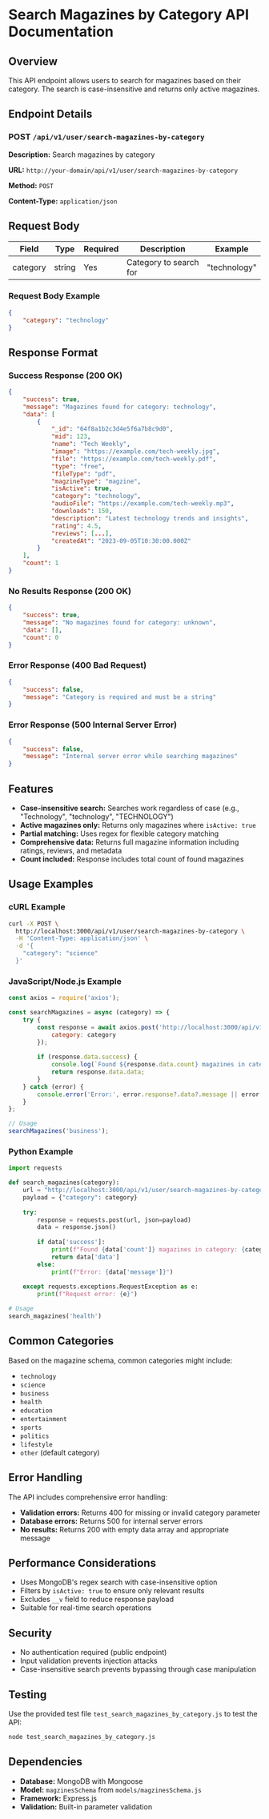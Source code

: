 # Search Magazines by Category API Documentation

## Overview
This API endpoint allows users to search for magazines based on their category. The search is case-insensitive and returns only active magazines.

## Endpoint Details

### **POST** `/api/v1/user/search-magazines-by-category`

**Description:** Search magazines by category

**URL:** `http://your-domain/api/v1/user/search-magazines-by-category`

**Method:** `POST`

**Content-Type:** `application/json`

## Request Body

| Field    | Type   | Required | Description                    | Example        |
|----------|--------|----------|--------------------------------|----------------|
| category | string | Yes      | Category to search for         | "technology"   |

### Request Body Example
```json
{
    "category": "technology"
}
```

## Response Format

### Success Response (200 OK)

```json
{
    "success": true,
    "message": "Magazines found for category: technology",
    "data": [
        {
            "_id": "64f8a1b2c3d4e5f6a7b8c9d0",
            "mid": 123,
            "name": "Tech Weekly",
            "image": "https://example.com/tech-weekly.jpg",
            "file": "https://example.com/tech-weekly.pdf",
            "type": "free",
            "fileType": "pdf",
            "magzineType": "magzine",
            "isActive": true,
            "category": "technology",
            "audioFile": "https://example.com/tech-weekly.mp3",
            "downloads": 150,
            "description": "Latest technology trends and insights",
            "rating": 4.5,
            "reviews": [...],
            "createdAt": "2023-09-05T10:30:00.000Z"
        }
    ],
    "count": 1
}
```

### No Results Response (200 OK)

```json
{
    "success": true,
    "message": "No magazines found for category: unknown",
    "data": [],
    "count": 0
}
```

### Error Response (400 Bad Request)

```json
{
    "success": false,
    "message": "Category is required and must be a string"
}
```

### Error Response (500 Internal Server Error)

```json
{
    "success": false,
    "message": "Internal server error while searching magazines"
}
```

## Features

- **Case-insensitive search:** Searches work regardless of case (e.g., "Technology", "technology", "TECHNOLOGY")
- **Active magazines only:** Returns only magazines where `isActive: true`
- **Partial matching:** Uses regex for flexible category matching
- **Comprehensive data:** Returns full magazine information including ratings, reviews, and metadata
- **Count included:** Response includes total count of found magazines

## Usage Examples

### cURL Example
```bash
curl -X POST \
  http://localhost:3000/api/v1/user/search-magazines-by-category \
  -H 'Content-Type: application/json' \
  -d '{
    "category": "science"
  }'
```

### JavaScript/Node.js Example
```javascript
const axios = require('axios');

const searchMagazines = async (category) => {
    try {
        const response = await axios.post('http://localhost:3000/api/v1/user/search-magazines-by-category', {
            category: category
        });
        
        if (response.data.success) {
            console.log(`Found ${response.data.count} magazines in category: ${category}`);
            return response.data.data;
        }
    } catch (error) {
        console.error('Error:', error.response?.data?.message || error.message);
    }
};

// Usage
searchMagazines('business');
```

### Python Example
```python
import requests

def search_magazines(category):
    url = "http://localhost:3000/api/v1/user/search-magazines-by-category"
    payload = {"category": category}
    
    try:
        response = requests.post(url, json=payload)
        data = response.json()
        
        if data['success']:
            print(f"Found {data['count']} magazines in category: {category}")
            return data['data']
        else:
            print(f"Error: {data['message']}")
            
    except requests.exceptions.RequestException as e:
        print(f"Request error: {e}")

# Usage
search_magazines('health')
```

## Common Categories

Based on the magazine schema, common categories might include:
- `technology`
- `science`
- `business`
- `health`
- `education`
- `entertainment`
- `sports`
- `politics`
- `lifestyle`
- `other` (default category)

## Error Handling

The API includes comprehensive error handling:
- **Validation errors:** Returns 400 for missing or invalid category parameter
- **Database errors:** Returns 500 for internal server errors
- **No results:** Returns 200 with empty data array and appropriate message

## Performance Considerations

- Uses MongoDB's regex search with case-insensitive option
- Filters by `isActive: true` to ensure only relevant results
- Excludes `__v` field to reduce response payload
- Suitable for real-time search operations

## Security

- No authentication required (public endpoint)
- Input validation prevents injection attacks
- Case-insensitive search prevents bypassing through case manipulation

## Testing

Use the provided test file `test_search_magazines_by_category.js` to test the API:

```bash
node test_search_magazines_by_category.js
```

## Dependencies

- **Database:** MongoDB with Mongoose
- **Model:** `magzinesSchema` from `models/magzinesSchema.js`
- **Framework:** Express.js
- **Validation:** Built-in parameter validation 